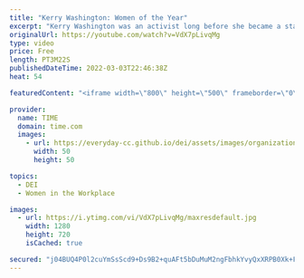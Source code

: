```yaml
---
title: "Kerry Washington: Women of the Year"
excerpt: "Kerry Washington was an activist long before she became a star. She’s best known for her roles onscreen—particularly D.C. fixer Olivia Pope on Shonda Rhimes’ Scandal, which ran from 2012 to 2018—but after the 2016 election, Washington threw herself into political activism. She spoke at the Los Angeles"
originalUrl: https://youtube.com/watch?v=VdX7pLivqMg
type: video
price: Free
length: PT3M22S
publishedDateTime: 2022-03-03T22:46:38Z
heat: 54

featuredContent: "<iframe width=\"800\" height=\"500\" frameborder=\"0\" src=\"https://www.youtube.com/embed/VdX7pLivqMg\" allow=\"accelerometer; autoplay; encrypted-media; gyroscope; picture-in-picture\" allowfullscreen></iframe>"

provider:
  name: TIME
  domain: time.com
  images:
    - url: https://everyday-cc.github.io/dei/assets/images/organizations/time.com-50x50.jpg
      width: 50
      height: 50

topics:
  - DEI
  - Women in the Workplace

images:
  - url: https://i.ytimg.com/vi/VdX7pLivqMg/maxresdefault.jpg
    width: 1280
    height: 720
    isCached: true

secured: "j04BUQ4P0l2cuYmSsScd9+Ds9B2+quAFt5bDuMuM2ngFbhkYvyQxXRPB0Xk+FUUqAkYVnOKinTWWbRJB15pnjQAoO/AvGJoz07vl/h4AaFzUStdMl7ghKROYMyRoknfDXnsNk6SYc/v9bchfVb/jfb117+EK/zdKhlaUWr1bP8oRejkfBH3NXVfGyvOj0c4/1Fy8mjGnWO8iutIhuzlo2UiOqSrFIRCU6XQEwDa2zdGhlk2Xwldl6J9b+pWSej/Hs8POErtJ1pDm+PaYe5EdHdlsx+xBNVB8b8T/kmJixtFESqMc2eJI0hitPRtw/WmjIwpMD5Xfo+m6RdPlpiFSkF8ezZZD/Sv6PzCsxjvEgWhGGYDp9M8Lki9m3P8DFE+UmUtwrsGfgx1TlfRqay+ewQ==;vBTYoTgC7Jn/g44e6+oYBA=="
---
```


